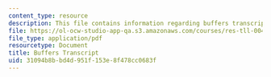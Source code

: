 ```yaml
---
content_type: resource
description: This file contains information regarding buffers transcript.
file: https://ol-ocw-studio-app-qa.s3.amazonaws.com/courses/res-tll-004-stem-concept-videos-fall-2013/31094b8bbd4d951f153e8f478cc0683f_MITRES_TLL-004F13_Buffers.pdf
file_type: application/pdf
resourcetype: Document
title: Buffers Transcript
uid: 31094b8b-bd4d-951f-153e-8f478cc0683f
---
```

